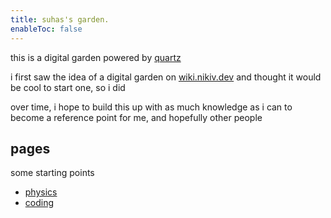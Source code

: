 ```yaml
---
title: suhas's garden.
enableToc: false
---
```


this is a digital garden powered by [quartz](https://quartz.jzhao.xyz)

i first saw the idea of a digital garden on [wiki.nikiv.dev](https://wiki.nikiv.dev) and thought it would be cool to start one, so i did

over time, i hope to build this up with as much knowledge as i can to become a reference point for me, and hopefully other people

## pages

some starting points 

- [physics](notes/school/physics.md)
- [coding](notes/coding.md)